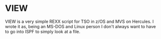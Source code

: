 # VIEW
VIEW is a very simple REXX script for TSO in z/OS and MVS on Hercules.  I wrote it as, being an MS-DOS and Linux person I don't always want to have to go into ISPF to simply look at a file. 
